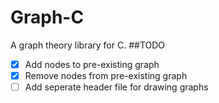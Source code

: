 # Graph-C
A graph theory library for C.
##TODO
- [X] Add nodes to pre-existing graph
- [X] Remove nodes from pre-existing graph
- [ ] Add seperate header file for drawing graphs
